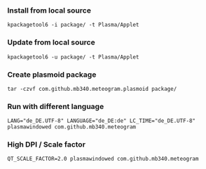 
### Install from local source

	kpackagetool6 -i package/ -t Plasma/Applet

### Update from local source

	kpackagetool6 -u package/ -t Plasma/Applet

### Create plasmoid package

	tar -czvf com.github.mb340.meteogram.plasmoid package/

### Run with different language

	LANG="de_DE.UTF-8" LANGUAGE="de_DE:de" LC_TIME="de_DE.UTF-8" plasmawindowed com.github.mb340.meteogram

### High DPI / Scale factor

	QT_SCALE_FACTOR=2.0 plasmawindowed com.github.mb340.meteogram
